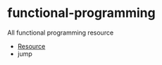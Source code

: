 # functional-programming
All functional programming resource

- [Resource](https://github.com/unknown24/functional-programming/blob/master/resource.md)
- jump
